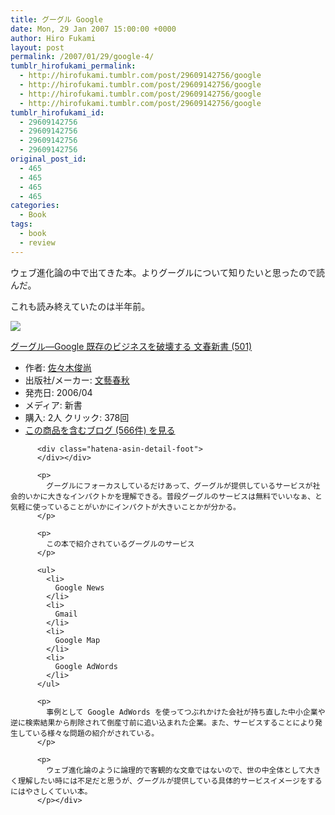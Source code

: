 ```yaml
---
title: グーグル Google
date: Mon, 29 Jan 2007 15:00:00 +0000
author: Hiro Fukami
layout: post
permalink: /2007/01/29/google-4/
tumblr_hirofukami_permalink:
  - http://hirofukami.tumblr.com/post/29609142756/google
  - http://hirofukami.tumblr.com/post/29609142756/google
  - http://hirofukami.tumblr.com/post/29609142756/google
  - http://hirofukami.tumblr.com/post/29609142756/google
tumblr_hirofukami_id:
  - 29609142756
  - 29609142756
  - 29609142756
  - 29609142756
original_post_id:
  - 465
  - 465
  - 465
  - 465
categories:
  - Book
tags:
  - book
  - review
---
```

<div class="section">
  <p>
    ウェブ進化論の中で出てきた本。よりグーグルについて知りたいと思ったので読んだ。
  </p>
  
  <p>
    これも読み終えていたのは半年前。
  </p>
  
  <div class="hatena-asin-detail">
    <p>
      <a href="http://www.amazon.co.jp/gp/product/4166605011/ref=as_li_tf_il?ie=UTF8&camp=247&creative=1211&creativeASIN=4166605011&linkCode=as2&tag=dsea-22" target="_blank"><img border="0" src="http://ws.assoc-amazon.jp/widgets/q?_encoding=UTF8&ASIN=4166605011&Format=_SL160_&ID=AsinImage&MarketPlace=JP&ServiceVersion=20070822&WS=1&tag=dsea-22" /></a><img src="http://www.assoc-amazon.jp/e/ir?t=dsea-22&l=as2&o=9&a=4166605011" width="1" height="1" border="0" alt="" style="border:none!important;margin:0!important;" /> <div class="hatena-asin-detail-info">
        <p>
          <a href="http://www.amazon.co.jp/gp/product/4166605011/ref=as_li_tf_tl?ie=UTF8&camp=247&creative=1211&creativeASIN=4166605011&linkCode=as2&tag=dsea-22" target="_blank">グーグル―Google 既存のビジネスを破壊する 文春新書 (501)</a><img src="http://www.assoc-amazon.jp/e/ir?t=dsea-22&l=as2&o=9&a=4166605011" width="1" height="1" border="0" alt="" style="border:none!important;margin:0!important;" /> <ul>
            <li>
              <span class="hatena-asin-detail-label">作者:</span> <a href="http://d.hatena.ne.jp/keyword/%BA%B4%A1%B9%CC%DA%BD%D3%BE%B0" class="keyword" target="_blank">佐々木俊尚</a>
            </li>
            <li>
              <span class="hatena-asin-detail-label">出版社/メーカー:</span> <a href="http://d.hatena.ne.jp/keyword/%CA%B8%E9%BA%BD%D5%BD%A9" class="keyword" target="_blank">文藝春秋</a>
            </li>
            <li>
              <span class="hatena-asin-detail-label">発売日:</span> 2006/04
            </li>
            <li>
              <span class="hatena-asin-detail-label">メディア:</span> 新書
            </li>
            <li>
              <span class="hatena-asin-detail-label">購入</span>: 2人 <span class="hatena-asin-detail-label">クリック</span>: 378回
            </li>
            <li>
              <a href="http://d.hatena.ne.jp/asin/4166605011" target="_blank">この商品を含むブログ (566件) を見る</a>
            </li>
          </ul></div> 
          
          <div class="hatena-asin-detail-foot">
          </div></div> 
          
          <p>
            グーグルにフォーカスしているだけあって、グーグルが提供しているサービスが社会的いかに大きなインパクトかを理解できる。普段グーグルのサービスは無料でいいなぁ、と気軽に使っていることがいかにインパクトが大きいことかが分かる。
          </p>
          
          <p>
            この本で紹介されているグーグルのサービス
          </p>
          
          <ul>
            <li>
              Google News
            </li>
            <li>
              Gmail
            </li>
            <li>
              Google Map
            </li>
            <li>
              Google AdWords
            </li>
          </ul>
          
          <p>
            事例として Google AdWords を使ってつぶれかけた会社が持ち直した中小企業や逆に検索結果から削除されて倒産寸前に追い込まれた企業。また、サービスすることにより発生している様々な問題の紹介がされている。
          </p>
          
          <p>
            ウェブ進化論のように論理的で客観的な文章ではないので、世の中全体として大きく理解したい時には不足だと思うが、グーグルが提供している具体的サービスイメージをするにはやさしくていい本。
          </p></div>